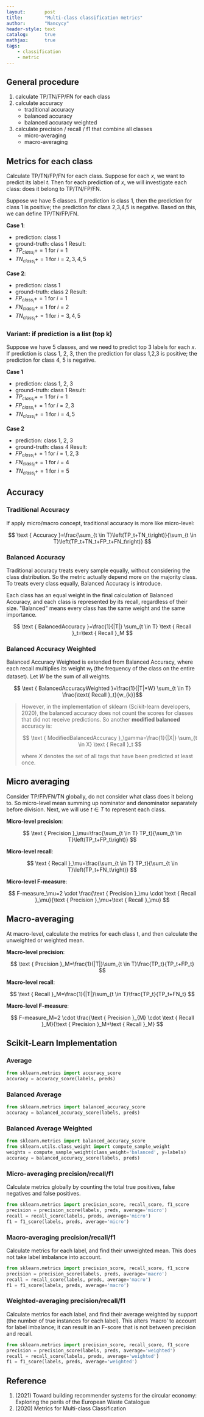 ```yaml
---
layout:       post
title:        "Multi-class classification metrics"
author:       "Nancycy"
header-style: text
catalog:      true
mathjax:      true
tags:
    - classification
    - metric
---
```


## General procedure

1. calculate TP/TN/FP/FN for each class
2. calculate accuracy
	- traditional accuracy
	- balanced accuracy
	- balanced accuracy weighted
1. calculate precision / recall / f1 that combine all classes
	- micro-averaging
	- macro-averaging

## Metrics for each class

Calculate TP/TN/FP/FN for each class. Suppose for each $x$, we want to predict its label $t$. Then for each prediction of $x$, we will investigate each class: does it belong to TP/TN/FP/FN.

Suppose we have 5 classes. If prediction is class 1, then the prediction for class 1 is positive; the prediction for class 2,3,4,5 is negative. Based on this, we can define TP/TN/FP/FN.

**Case 1**:
- prediction: class 1
- ground-truth: class 1
Result:
- $TP_{class_{i}} + = 1$ for $i=1$
- $TN_{class_{i}} + = 1$ for $i=2,3,4,5$

**Case 2**:
- prediction: class 1
- ground-truth: class 2
Result:
- $FP_{class_{i}} + = 1$ for $i=1$
- $FN_{class_{i}} + = 1$ for $i=2$
- $TN_{class_{i}} + = 1$ for $i=3,4,5$

### Variant: if prediction is a list (top k)

Suppose we have 5 classes, and we need to predict top 3 labels for each $x$. If prediction is class 1, 2, 3, then the prediction for class 1,2,3 is positive; the prediction for class 4, 5 is negative.

**Case 1**
- prediction: class 1, 2, 3
- ground-truth: class 1
Result:
- $TP_{class_{i}} + = 1$ for $i=1$
- $FP_{class_{i}} + = 1$ for $i=2, 3$
- $TN_{class_{i}} + = 1$ for $i=4,5$

**Case 2**
- prediction: class 1, 2, 3
- ground-truth: class 4
Result:
- $FP_{class_{i}} + = 1$ for $i=1,2,3$
- $FN_{class_{i}} + = 1$ for $i=4$
- $TN_{class_{i}} + = 1$ for $i=5$

## Accuracy

### Traditional Accuracy

If apply micro/macro concept, traditional accuracy is more like micro-level:

$$ \text { Accuracy }=\frac{\sum_{t \in T}\left(TP_t+TN_t\right)}{\sum_{t \in T}\left(TP_t+TN_t+FP_t+FN_t\right)} $$

### Balanced Accuracy

Traditional accuracy treats every sample equally, without considering the class distribution. So the metric actually depend more on the majority class. To treats every class equally, Balanced Accuracy is introduce. 

Each class has an equal weight in the final calculation of Balanced Accuracy, and each class is represented by its recall, regardless of their size. "Balanced" means every class has the same weight and the same importance.

$$ \text { BalancedAccuracy }=\frac{1}{|T|} \sum_{t \in T} \text { Recall }_t=\text { Recall }_M $$

### Balanced Accuracy Weighted

Balanced Accuracy Weighted is extended from Balanced Accuracy, where each recall multiplies its weight $w_t$ (the frequency of the class on the entire dataset). Let $W$ be the sum of all weights.

$$ \text { BalancedAccuracyWeighted }=\frac{1}{|T|*W} \sum_{t \in T} \frac{\text{ Recall }_t}{w_{k}}$$

> However, in the implementation of sklearn (Scikit-learn developers, 2020), the balanced accuracy does not count the scores for classes that did not receive predictions. So another **modified balanced** accuracy is:
>
> $$ \text { ModifiedBalancedAccuracy }_\gamma=\frac{1}{|X|} \sum_{t \in X} \text { Recall }_t $$
> 
> where $X$ denotes the set of all tags that have been predicted at least once.

## Micro averaging

Consider TP/FP/FN/TN globally, do not consider what class does it belong to. So micro-level mean summing up nominator and denominator separately before division. Next, we will use $t \in T$ to represent each class.

**Micro-level precision**:

$$ \text { Precision }_\mu=\frac{\sum_{t \in T} TP_t}{\sum_{t \in T}\left(TP_t+FP_t\right)} $$

**Micro-level recall**:

$$ \text { Recall }_\mu=\frac{\sum_{t \in T} TP_t}{\sum_{t \in T}\left(TP_t+FN_t\right)} $$

**Micro-level F-measure**:

$$ F-measure_\mu=2 \cdot \frac{\text { Precision }_\mu \cdot \text { Recall }_\mu}{\text { Precision }_\mu+\text { Recall }_\mu} $$

## Macro-averaging

At macro-level, calculate the metrics for each class t, and then calculate the unweighted or weighted mean.

**Macro-level precision**:

$$ \text { Precision }_M=\frac{1}{|T|}\sum_{t \in T}\frac{TP_t}{TP_t+FP_t} $$

**Macro-level recall**:

$$ \text { Recall }_M=\frac{1}{|T|}\sum_{t \in T}\frac{TP_t}{TP_t+FN_t} $$

**Macro-level F-measure**:

$$ F-measure_M=2 \cdot \frac{\text { Precision }_{M} \cdot \text { Recall }_M}{\text { Precision }_M+\text { Recall }_M} $$

## Scikit-Learn Implementation

### Average

```python
from sklearn.metrics import accuracy_score
accuracy = accuracy_score(labels, preds)
```

### Balanced Average

```python
from sklearn.metrics import balanced_accuracy_score
accuracy = balanced_accuracy_score(labels, preds)
```

### Balanced Average Weighted

```python
from sklearn.metrics import balanced_accuracy_score
from sklearn.utils.class_weight import compute_sample_weight
weights = compute_sample_weight(class_weight='balanced', y=labels)
accuracy = balanced_accuracy_score(labels, preds)
```

### Micro-averaging precision/recall/f1

Calculate metrics globally by counting the total true positives, false negatives and false positives.
```python
from sklearn.metrics import precision_score, recall_score, f1_score
precision = precision_score(labels, preds, average='micro')  
recall = recall_score(labels, preds, average='micro')  
f1 = f1_score(labels, preds, average='micro')
```

### Macro-averaging precision/recall/f1

Calculate metrics for each label, and find their unweighted mean. This does not take label imbalance into account.
```python
from sklearn.metrics import precision_score, recall_score, f1_score
precision = precision_score(labels, preds, average='macro')  
recall = recall_score(labels, preds, average='macro')  
f1 = f1_score(labels, preds, average='macro')
```

### Weighted-averaging precision/recall/f1

Calculate metrics for each label, and find their average weighted by support (the number of true instances for each label). This alters ‘macro’ to account for label imbalance; it can result in an F-score that is not between precision and recall.
```python
from sklearn.metrics import precision_score, recall_score, f1_score
precision = precision_score(labels, preds, average='weighted')  
recall = recall_score(labels, preds, average='weighted')  
f1 = f1_score(labels, preds, average='weighted')
```

## Reference

1. (2021) Toward building recommender systems for the circular economy: Exploring the perils of the European Waste Catalogue
2. (2020) Metrics for Multi-class Classification